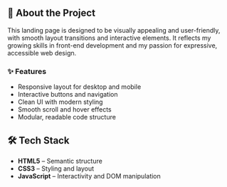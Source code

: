 ## 🚀 About the Project

This landing page is designed to be visually appealing and user-friendly, with smooth layout transitions and interactive elements. It reflects my growing skills in front-end development and my passion for expressive, accessible web design.

### ✨ Features

- Responsive layout for desktop and mobile
- Interactive buttons and navigation
- Clean UI with modern styling
- Smooth scroll and hover effects
- Modular, readable code structure

## 🛠️ Tech Stack

- **HTML5** – Semantic structure
- **CSS3** – Styling and layout
- **JavaScript** – Interactivity and DOM manipulation


